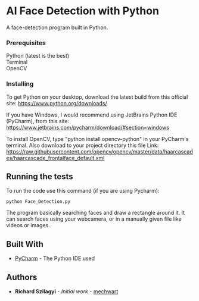 # AI Face Detection with Python

A face-detection program built in Python.  

### Prerequisites

Python (latest is the best)  
Terminal  
OpenCV  

### Installing

To get Python on your desktop, download the latest build from this official site:
https://www.python.org/downloads/

If you have Windows, I would recommend using JetBrains Python IDE (PyCharm), from this site:
https://www.jetbrains.com/pycharm/download/#section=windows  

To install OpenCV, type "python install opencv-python" in your PyCharm's terminal. Also download to your project directory this file 
Link: https://raw.githubusercontent.com/opencv/opencv/master/data/haarcascades/haarcascade_frontalface_default.xml

## Running the tests

To run the code use this command (if you are using Pycharm):
```
python Face_Detection.py
```
The program basically searching faces and draw a rectangle around it. It can search faces using your webcamera, or in a manually given file like videos or images.
 
## Built With

* [PyCharm](https://www.jetbrains.com/pycharm/) - The Python IDE used

## Authors

* **Richard Szilagyi** - *Initial work* - [mechwart](https://github.com/mechwart)

